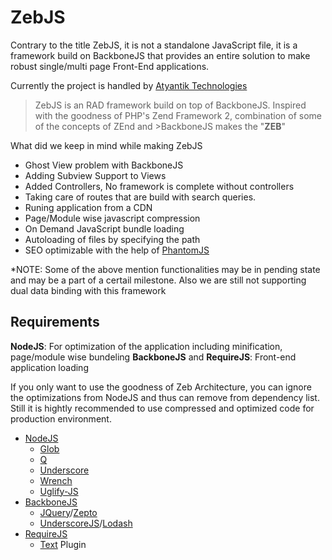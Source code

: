 # ZebJS

Contrary to the title ZebJS, it is not a standalone JavaScript file, it is a framework build on BackboneJS that provides an entire solution to make robust single/multi page Front-End applications.

Currently the project is handled by [Atyantik Technologies]

>ZebJS is an RAD framework build on top of BackboneJS. Inspired with the goodness 
>of PHP's Zend Framework 2, combination of some of the concepts of ZEnd and >BackboneJS makes the "**ZEB**" 

What did we keep in mind while making ZebJS
  - Ghost View problem with BackboneJS
  - Adding Subview Support to Views
  - Added Controllers, No framework is complete without controllers
  - Taking care of routes that are build with search queries.
  - Runing application from a CDN
  - Page/Module wise javascript compression
  - On Demand JavaScript bundle loading
  - Autoloading of files by specifying the path
  - SEO optimizable with the help of [PhantomJS]

*NOTE: Some of the above mention functionalities may be in pending state and may be a part of a certail milestone. Also we are still not supporting dual data binding with this framework

## Requirements
**NodeJS**: For optimization of the application including minification, page/module wise bundeling
**BackboneJS** and **RequireJS**: Front-end application loading

If you only want to use the goodness of Zeb Architecture, you can ignore the optimizations from NodeJS and thus can remove from dependency list. Still it is hightly recommended to use compressed and optimized code for production environment. 
 - [NodeJS]
    -   [Glob]
    -   [Q]
    -   [Underscore]
    -   [Wrench]
    -   [Uglify-JS]
 - [BackboneJS]
    -   [JQuery]/[Zepto]
    -   [UnderscoreJS]/[Lodash]
 - [RequireJS]
    - [Text] Plugin

[Atyantik Technologies]: http://www.atyantik.com
[PhantomJS]: http://phantomjs.org/
[NodeJS]: https://nodejs.org/
[Glob]: https://www.npmjs.com/package/glob
[Q]: https://www.npmjs.com/package/q
[Underscore]: https://www.npmjs.com/package/underscore
[Wrench]: https://www.npmjs.com/package/wrench
[Uglify-JS]: https://www.npmjs.com/package/uglify-js
[BackboneJS]: http://backbonejs.org/
[jQuery]: http://jquery.com/
[Zepto]: http://zeptojs.com/
[UnderscoreJS]: http://underscorejs.org/
[Lodash]: https://lodash.com/
[RequireJS]: http://requirejs.org/
[Text]: https://github.com/requirejs/text